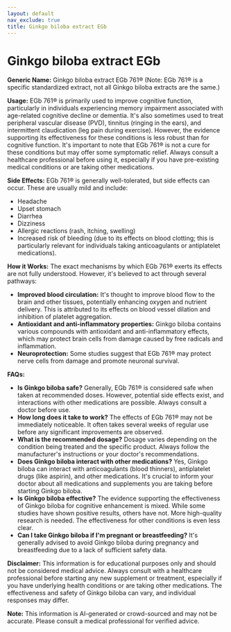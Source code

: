 ```yaml
---
layout: default
nav_exclude: true
title: Ginkgo biloba extract EGb
---
```


# Ginkgo biloba extract EGb

**Generic Name:** Ginkgo biloba extract EGb 761® (Note:  EGb 761® is a specific standardized extract, not all Ginkgo biloba extracts are the same.)

**Usage:**  EGb 761® is primarily used to improve cognitive function, particularly in individuals experiencing memory impairment associated with age-related cognitive decline or dementia.  It's also sometimes used to treat peripheral vascular disease (PVD), tinnitus (ringing in the ears), and intermittent claudication (leg pain during exercise).  However, the evidence supporting its effectiveness for these conditions is less robust than for cognitive function.  It's important to note that EGb 761® is not a cure for these conditions but may offer some symptomatic relief.  Always consult a healthcare professional before using it, especially if you have pre-existing medical conditions or are taking other medications.

**Side Effects:**  EGb 761® is generally well-tolerated, but side effects can occur. These are usually mild and include:

* Headache
* Upset stomach
* Diarrhea
* Dizziness
* Allergic reactions (rash, itching, swelling)
* Increased risk of bleeding (due to its effects on blood clotting;  this is particularly relevant for individuals taking anticoagulants or antiplatelet medications).


**How it Works:** The exact mechanisms by which EGb 761® exerts its effects are not fully understood. However, it's believed to act through several pathways:

* **Improved blood circulation:**  It's thought to improve blood flow to the brain and other tissues, potentially enhancing oxygen and nutrient delivery.  This is attributed to its effects on blood vessel dilation and inhibition of platelet aggregation.
* **Antioxidant and anti-inflammatory properties:**  Ginkgo biloba contains various compounds with antioxidant and anti-inflammatory effects, which may protect brain cells from damage caused by free radicals and inflammation.
* **Neuroprotection:**  Some studies suggest that EGb 761® may protect nerve cells from damage and promote neuronal survival.


**FAQs:**

* **Is Ginkgo biloba safe?**  Generally, EGb 761® is considered safe when taken at recommended doses. However, potential side effects exist, and interactions with other medications are possible.  Always consult a doctor before use.
* **How long does it take to work?**  The effects of EGb 761® may not be immediately noticeable.  It often takes several weeks of regular use before any significant improvements are observed.
* **What is the recommended dosage?**  Dosage varies depending on the condition being treated and the specific product.  Always follow the manufacturer's instructions or your doctor's recommendations.
* **Does Ginkgo biloba interact with other medications?**  Yes, Ginkgo biloba can interact with anticoagulants (blood thinners), antiplatelet drugs (like aspirin), and other medications.  It's crucial to inform your doctor about all medications and supplements you are taking before starting Ginkgo biloba.
* **Is Ginkgo biloba effective?** The evidence supporting the effectiveness of Ginkgo biloba for cognitive enhancement is mixed. While some studies have shown positive results, others have not.  More high-quality research is needed.  The effectiveness for other conditions is even less clear.
* **Can I take Ginkgo biloba if I'm pregnant or breastfeeding?**  It's generally advised to avoid Ginkgo biloba during pregnancy and breastfeeding due to a lack of sufficient safety data.


**Disclaimer:** This information is for educational purposes only and should not be considered medical advice. Always consult with a healthcare professional before starting any new supplement or treatment, especially if you have underlying health conditions or are taking other medications.  The effectiveness and safety of Ginkgo biloba can vary, and individual responses may differ.


**Note:** This information is AI-generated or crowd-sourced and may not be accurate. Please consult a medical professional for verified advice.